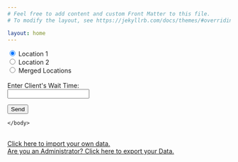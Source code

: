 ```yaml
---
# Feel free to add content and custom Front Matter to this file.
# To modify the layout, see https://jekyllrb.com/docs/themes/#overriding-theme-defaults

layout: home
---
```



<html>
    <head>
    </head>
    <body>
        <form name="wait" netlify>
            <input type="radio" name="location" value="loc1" checked> Location 1<br>
            <input type="radio" name="location" value="loc2"> Location 2<br>
            <input type="radio" name="location" value="merge"> Merged Locations
              <br><br>
            Enter Client's Wait Time:<br>
            <input type="text" name="wait" required><br>
             <p>
   				 <button type="submit">Send</button>
  			</p>
        </form>
       
    </body>
</html>

<br>
<a href="/import2/">Click here to import your own data.</a>
<br/>
<a href="https://app.netlify.com/sites/trac/forms/5b4779840ff8d41207a8e4b0"> Are you an Administrator? Click here to export your Data.</a>
